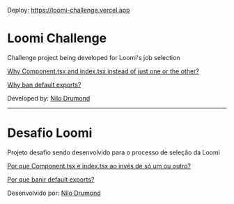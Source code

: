 Deploy: https://loomi-challenge.vercel.app

# Loomi Challenge

Challenge project being developed for Loomi's job selection


[Why Component.tsx and index.tsx instead of just one or the other?](src/docs/ComponentAndIndex.en.md)

[Why ban default exports?](src/docs/NoDefaultExport.en.md)

Developed by: [Nilo Drumond](https://github.com/NiloDrumond)

---

# Desafio Loomi

Projeto desafio sendo desenvolvido para o processo de seleção da Loomi

[Por que Component.tsx e index.tsx ao invés de só um ou outro?](src/docs/ComponentAndIndex.ptBr.md)

[Por que banir default exports?](src/docs/NoDefaultExport.ptBr.md)


Desenvolvido por: [Nilo Drumond](https://github.com/NiloDrumond)
